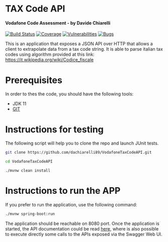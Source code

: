 # TAX Code API
#### Vodafone Code Assessment - by Davide Chiarelli

[![Build Status](https://api.travis-ci.org/dachiarelli89/VodafoneTaxCodeAPI.svg?branch=master)](https://sonarcloud.io/dashboard?id=dachiarelli89_VodafoneTaxCodeAPI) [![Coverage](https://sonarcloud.io/api/project_badges/measure?project=dachiarelli89_VodafoneTaxCodeAPI&metric=coverage)](https://sonarcloud.io/dashboard?id=dachiarelli89_VodafoneTaxCodeAPI) [![Vulnerabilities](https://sonarcloud.io/api/project_badges/measure?project=dachiarelli89_VodafoneTaxCodeAPI&metric=vulnerabilities)](https://sonarcloud.io/dashboard?id=dachiarelli89_VodafoneTaxCodeAPI) [![Bugs](https://sonarcloud.io/api/project_badges/measure?project=dachiarelli89_VodafoneTaxCodeAPI&metric=bugs)](https://sonarcloud.io/dashboard?id=dachiarelli89_VodafoneTaxCodeAPI)

This is an application that exposes a JSON API over HTTP that allows a client to extrapolate data from a
tax code string.
It is able to parse italian tax codes using algorithm provided at this link: https://it.wikipedia.org/wiki/Codice_fiscale
# Prerequisites
In order to thes the code, you should have the following tools:
- JDK 11
- [GIT](https://git-scm.com/)

# Instructions for testing
The following script will help you to clone the repo and launch JUnit tests.
```sh
git clone https://github.com/dachiarelli89/VodafoneTaxCodeAPI.git

cd VodafoneTaxCodeAPI

./mvnw clean install
```
# Instructions to run the APP

If you prefer to run the application, use the following command:
```sh
./mvnw spring-boot:run
```
The application should be reachable on 8080 port. 
Once the application is started, the API documentation could be read [here](http://localhost:8080/swagger-ui.html), where is also possible to execute directly some calls to the APIs exposed via the Swagger Web UI. 
